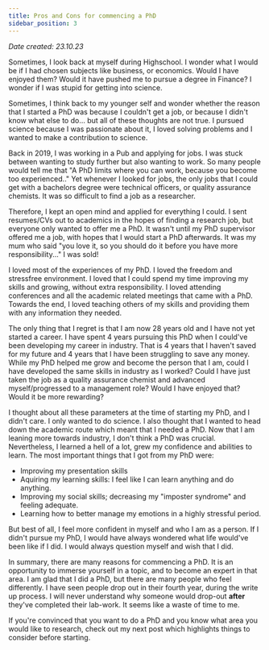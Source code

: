 ```yaml
---
title: Pros and Cons for commencing a PhD
sidebar_position: 3
---
```

*Date created: 23.10.23*

Sometimes, I look back at myself during Highschool. I wonder what I would be if I had chosen subjects like business, or economics. Would I have enjoyed them? Would it have pushed me to pursue a degree in Finance? I wonder if I was stupid for getting into science. 

Sometimes, I think back to my younger self and wonder whether the reason that I started a PhD was because I couldn't get a job, or because I didn't know what else to do... but all of these thoughts are not true. I pursued science because I was passionate about it, I loved solving problems and I wanted to make a contribution to science. 

Back in 2019, I was working in a Pub and applying for jobs. I was stuck between wanting to study further but also wanting to work. So many people would tell me that "A PhD limits where you can work, because you become too experienced.." Yet whenever I looked for jobs, the only jobs that I could get with a bachelors degree were technical officers, or quality assurance chemists. It was so difficult to find a job as a researcher. 

Therefore, I kept an open mind and applied for everything I could. I sent resumes/CVs out to academics in the hopes of finding a research job, but everyone only wanted to offer me a PhD. It wasn't until my PhD supervisor offered me a job, with hopes that I would start a PhD afterwards. It was my mum who said "you love it, so you should do it before you have more responsibility..." I was sold!

I loved most of the experiences of my PhD. I loved the freedom and stressfree environment. I loved that I could spend my time improving my skills and growing, without extra responsibility. I loved attending conferences and all the academic related meetings that came with a PhD. Towards the end, I loved teaching others of my skills and providing them with any information they needed.

The only thing that I regret is that I am now 28 years old and I have not yet started a career. I have spent 4 years pursuing this PhD when I could've been developing my career in industry. That is 4 years that I haven't saved for my future and 4 years that I have been struggling to save any money. While my PhD helped me grow and become the person that I am, could I have developed the same skills in industry as I worked? Could I have just taken the job as a quality assurance chemist and advanced myself/progressed to a management role? Would I have enjoyed that? Would it be more rewarding? 

I thought about all these parameters at the time of starting my PhD, and I didn't care. I only wanted to do science. I also thought that I wanted to head down the academic route which meant that I needed a PhD. Now that I am leaning more towards industry, I don't think a PhD was crucial. Nevertheless, I learned a hell of a lot, grew my confidence and abilities to learn. The most important things that I got from my PhD were: 

- Improving my presentation skills
- Aquiring my learning skills: I feel like I can learn anything and do anything. 
- Improving my social skills; decreasing my "imposter syndrome" and feeling adequate. 
- Learning how to better manage my emotions in a highly stressful period.

But best of all, I feel more confident in myself and who I am as a person. If I didn't pursue my PhD, I would have always wondered what life would've been like if I did. I would always question myself and wish that I did. 

In summary, there are many reasons for commencing a PhD. It is an opportunity to immerse yourself in a topic, and to become an expert in that area. I am glad that I did a PhD, but there are many people who feel differently. I have seen people drop out in their fourth year, during the write up process. I will never understand why someone would drop-out **after** they've completed their lab-work. It seems like a waste of time to me. 

If you're convinced that you want to do a PhD and you know what area you would like to research, check out my next post which highlights things to consider before starting. 
